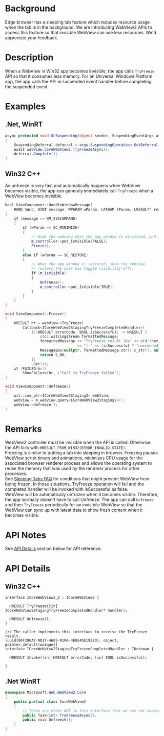 # Background
Edge browser has a sleeping tab feature which reduces resource usage when the tab is in the background. We are introducing WebView2 APIs
to access this feature so that invisible WebView can use less resources. We'd appreciate your feedback.


# Description
When a WebView in Win32 app becomes invisible, the app calls `TryFreeze` API so that it consumes less memory.
For an Universal Windows Platform app, the app calls the API in suspended event handler before completing the suspended event.

# Examples
## .Net, WinRT
```c#
async protected void OnSuspending(object sender, SuspendingEventArgs args)
{
    SuspendingDeferral deferral = args.SuspendingOperation.GetDeferral();
    await webView.CoreWebView2.TryFreezeAsync();
    deferral.Complete();
}
```
## Win32 C++
As unfreeze is very fast and automatically happens when WebView becomes visible, the app can generaly immediately call `TryFreeze` when a WebView becomes invisible.
```cpp
bool ViewComponent::HandleWindowMessage(
    HWND hWnd, UINT message, WPARAM wParam, LPARAM lParam, LRESULT* result)
{
    if (message == WM_SYSCOMMAND)
    {
        if (wParam == SC_MINIMIZE)
        {
            // Hide the webview when the app window is minimized, and freeze it.
            m_controller->put_IsVisible(FALSE);
            Freeze();
        }
        else if (wParam == SC_RESTORE)
        {
            // When the app window is restored, show the webview
            // (unless the user has toggle visibility off).
            if (m_isVisible)
            {
                Unfreeze();
                m_controller->put_IsVisible(TRUE);
            }
        }
    }
}

void ViewComponent::Freeze()
{
    HRESULT hr = webView->TryFreeze(
        Callback<ICoreWebView2StagingTryFreezeCompletedHandler>(
            [](HRESULT errorCode, BOOL isSuccessful) -> HRESULT {
                std::wstringstream formattedMessage;
                formattedMessage << "TryFreeze result (0x" << std::hex << errorCode
                                 << ") " << (isSuccessful ? "succeeded" : "failed");
                MessageBox(nullptr, formattedMessage.str().c_str(), nullptr, MB_OK);
                return S_OK;
            })
            .Get());
    if (FAILED(hr))
        ShowFailure(hr, L"Call to TryFreeze failed");
}

void ViewComponent::Unfreeze()
{
    wil::com_ptr<ICoreWebView2Staging2> webView;
    webView = m_webView.query<ICoreWebView2Staging2>();
    webView->Unfreeze();
}
```

# Remarks
WebView2 controller must be invisible when the API is called. Otherwise, the
API fails with `HRESULT_FROM_WIN32(ERROR_INVALID_STATE)`.   
Freezing is similar to putting a tab into sleeping in browser. Freezing pauses
WebView script timers and animations, minimizes CPU usage for the associated
browser renderer process and allows the operating system to reuse the memory that was
used by the renderer process for other processes.   
See [Sleeping Tabs FAQ](https://techcommunity.microsoft.com/t5/articles/sleeping-tabs-faq/m-p/1705434)
for conditions that might prevent WebView from being frozen. In those situations,
TryFreeze operation will fail and the completed handler will be invoked with isSuccessful as false.   
WebView will be automatically unfrozen when it becomes visible. Therefore, the app normally doesn't have to call Unfreeze.
The app can call `Unfreeze` and then `TryFreeze` periodically for an invisibile WebView so that the WebView can sync up with
latest data to show fresh content when it becomes visible.

# API Notes
See [API Details](#api-details) section below for API reference.

# API Details

## Win32 C++
```IDL
interface ICoreWebView2_2 : ICoreWebView2 {

  HRESULT TryFreeze([in] ICoreWebView2StagingTryFreezeCompletedHandler* handler);

  HRESULT Unfreeze();
}

/// The caller implements this interface to receive the TryFreeze result.
[uuid(00F206A7-9D17-4605-91F6-4E8E4DE192E3), object, pointer_default(unique)]
interface ICoreWebView2StagingTryFreezeCompletedHandler : IUnknown {

  HRESULT Invoke([in] HRESULT errorCode, [in] BOOL isSuccessful);

}
```
## .Net WinRT
```c#
namespace Microsoft.Web.WebView2.Core
{
    public partial class CoreWebView2
    {
        // There are other API in this interface that we are not showing 
        public Task<int> TryFreezeAsync();
        public void Unfreeze();
    }
}
```
